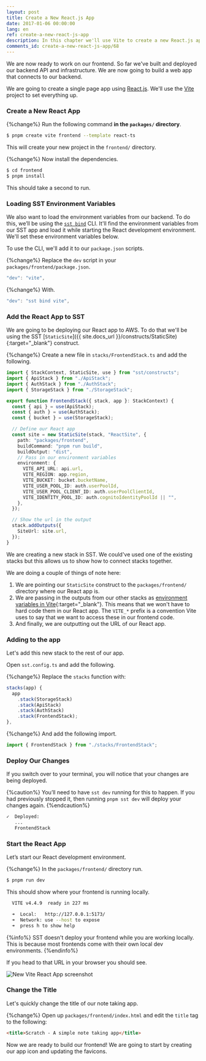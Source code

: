 ```yaml
---
layout: post
title: Create a New React.js App
date: 2017-01-06 00:00:00
lang: en
ref: create-a-new-react-js-app
description: In this chapter we'll use Vite to create a new React.js app. We'll be deploying our React app to AWS using the SST StaticSite construct.
comments_id: create-a-new-react-js-app/68
---
```


We are now ready to work on our frontend. So far we've built and deployed our backend API and infrastructure. We are now going to build a web app that connects to our backend.

We are going to create a single page app using [React.js](https://facebook.github.io/react/). We'll use the [Vite](https://vitejs.dev) project to set everything up.

### Create a New React App

{%change%} Run the following command **in the `packages/` directory**.

```bash
$ pnpm create vite frontend --template react-ts
```

This will create your new project in the `frontend/` directory.

{%change%} Now install the dependencies.

```bash
$ cd frontend
$ pnpm install
```

This should take a second to run.

### Loading SST Environment Variables

We also want to load the environment variables from our backend. To do this, we’ll be using the [`sst bind`](https://docs.sst.dev/packages/sst#sst-bind) CLI. It'll find the environment variables from our SST app and load it while starting the React development environment. We'll set these environment variables below.

To use the CLI, we'll add it to our `package.json` scripts.

{%change%} Replace the `dev` script in your `packages/frontend/package.json`.

```typescript
"dev": "vite",
```

{%change%} With.

```typescript
"dev": "sst bind vite",
```

### Add the React App to SST

We are going to be deploying our React app to AWS. To do that we'll be using the SST [`StaticSite`]({{ site.docs_url }}/constructs/StaticSite){:target="_blank"} construct.

{%change%} Create a new file in `stacks/FrontendStack.ts` and add the following.

```typescript
import { StackContext, StaticSite, use } from "sst/constructs";
import { ApiStack } from "./ApiStack";
import { AuthStack } from "./AuthStack";
import { StorageStack } from "./StorageStack";

export function FrontendStack({ stack, app }: StackContext) {
  const { api } = use(ApiStack);
  const { auth } = use(AuthStack);
  const { bucket } = use(StorageStack);

  // Define our React app
  const site = new StaticSite(stack, "ReactSite", {
    path: "packages/frontend",
    buildCommand: "pnpm run build",
    buildOutput: "dist",
    // Pass in our environment variables
    environment: {
      VITE_API_URL: api.url,
      VITE_REGION: app.region,
      VITE_BUCKET: bucket.bucketName,
      VITE_USER_POOL_ID: auth.userPoolId,
      VITE_USER_POOL_CLIENT_ID: auth.userPoolClientId,
      VITE_IDENTITY_POOL_ID: auth.cognitoIdentityPoolId || "",
    },
  });

  // Show the url in the output
  stack.addOutputs({
    SiteUrl: site.url,
  });
}
```

We are creating a new stack in SST. We could've used one of the existing stacks but this allows us to show how to connect stacks together.

We are doing a couple of things of note here:

1. We are pointing our `StaticSite` construct to the `packages/frontend/` directory where our React app is.
2. We are passing in the outputs from our other stacks as [environment variables in Vite](https://vitejs.dev/guide/env-and-mode.html#env-variables){:target="_blank"}. This means that we won't have to hard code them in our React app. The `VITE_*` prefix is a convention Vite uses to say that we want to access these in our frontend code.
3. And finally, we are outputting out the URL of our React app.

### Adding to the app

Let's add this new stack to the rest of our app.

Open `sst.config.ts` and add the following.

{%change%} Replace the `stacks` function with:

```typescript
stacks(app) {
  app
    .stack(StorageStack)
    .stack(ApiStack)
    .stack(AuthStack)
    .stack(FrontendStack);
},
```

{%change%} And add the following import.

```typescript
import { FrontendStack } from "./stacks/FrontendStack";
```

### Deploy Our Changes

If you switch over to your terminal, you will notice that your changes are being deployed.

{%caution%}
You’ll need to have `sst dev` running for this to happen. If you had previously stopped it, then running `pnpm sst dev` will deploy your changes again.
{%endcaution%}

```bash
✓  Deployed:
   ...
   FrontendStack
```

### Start the React App

Let’s start our React development environment.

{%change%} In the `packages/frontend/` directory run.

```bash
$ pnpm run dev
```

This should show where your frontend is running locally.

```bash
  VITE v4.4.9  ready in 227 ms

  ➜  Local:   http://127.0.0.1:5173/
  ➜  Network: use --host to expose
  ➜  press h to show help
```

{%info%}
SST doesn't deploy your frontend while you are working locally. This is because most frontends come with their own local dev environments.
{%endinfo%}

If you head to that URL in your browser you should see.

![New Vite React App screenshot](/assets/part2/new-vite-react-app.png)

### Change the Title

Let's quickly change the title of our note taking app.

{%change%} Open up `packages/frontend/index.html` and edit the `title` tag to the following:

```html
<title>Scratch - A simple note taking app</title>
```

Now we are ready to build our frontend! We are going to start by creating our app icon and updating the favicons.
